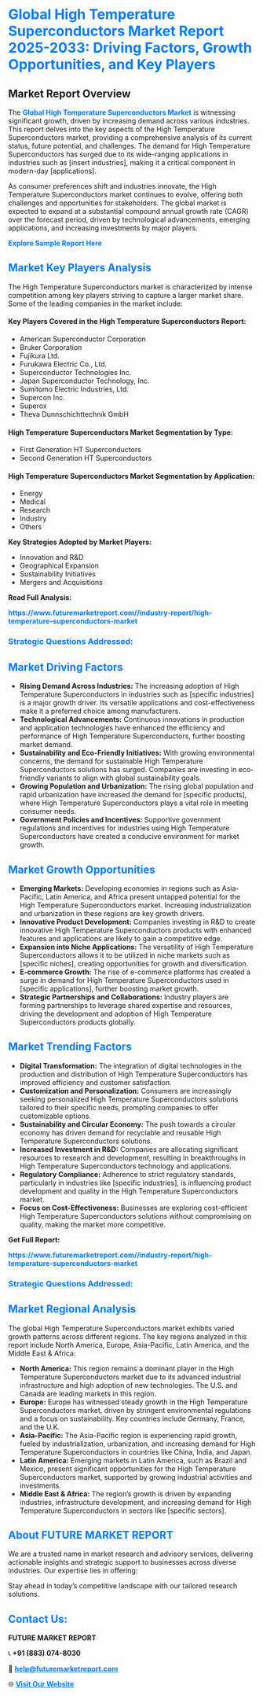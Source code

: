 <h1 style="color: #007BFF;">Global High Temperature Superconductors Market Report 2025-2033: Driving Factors, Growth Opportunities, and Key Players</h1>

<section id="overview">
<h2>Market Report Overview</h2>
<p>The <a href="https://www.futuremarketreport.com//industry-report/high-temperature-superconductors-market" style="color: #007BFF; text-decoration: none;"><strong>Global High Temperature Superconductors Market</strong></a> is witnessing significant growth, driven by increasing demand across various industries. This report delves into the key aspects of the High Temperature Superconductors market, providing a comprehensive analysis of its current status, future potential, and challenges. The demand for High Temperature Superconductors has surged due to its wide-ranging applications in industries such as [insert industries], making it a critical component in modern-day [applications].</p>
<p>As consumer preferences shift and industries innovate, the High Temperature Superconductors market continues to evolve, offering both challenges and opportunities for stakeholders. The global market is expected to expand at a substantial compound annual growth rate (CAGR) over the forecast period, driven by technological advancements, emerging applications, and increasing investments by major players.</p>
</section>

<section id="overview">
<p><a href="https://www.futuremarketreport.com//request-sample/reportId=54690" style="color: #007BFF; text-decoration: none;"><strong>Explore Sample Report Here</strong></a></p>
</section>

<section id="key-players">
<h2 style="color: #007BFF;">Market Key Players Analysis</h2>
<p>The High Temperature Superconductors market is characterized by intense competition among key players striving to capture a larger market share. Some of the leading companies in the market include:</p>
<h4>Key Players Covered in the High Temperature Superconductors Report:</h4>
<ul><li>American Superconductor Corporation</li><li>Bruker Corporation</li><li>Fujikura Ltd.</li><li>Furukawa Electric Co., Ltd.</li><li>Superconductor Technologies Inc.</li><li>Japan Superconductor Technology, Inc.</li><li>Sumitomo Electric Industries, Ltd.</li><li>Supercon Inc.</li><li>Superox</li><li>Theva Dunnschichttechnik GmbH</li></ul>
<h4>High Temperature Superconductors Market Segmentation by Type:</h4>
<ul><li>First Generation HT Superconductors</li><li>Second Generation HT Superconductors</li></ul>

<h4>High Temperature Superconductors Market Segmentation by Application:</h4>
<ul><li>Energy</li><li>Medical</li><li>Research</li><li>Industry</li><li>Others</li></ul>
<p><strong>Key Strategies Adopted by Market Players:</strong></p>
<ul>
<li>Innovation and R&D</li>
<li>Geographical Expansion</li>
<li>Sustainability Initiatives</li>
<li>Mergers and Acquisitions</li>
</ul>
</section>

<section>
<p><strong>Read Full Analysis: </strong></p><a href="https://www.futuremarketreport.com//industry-report/high-temperature-superconductors-market" style="color: #007BFF; text-decoration: none;"><strong>https://www.futuremarketreport.com//industry-report/high-temperature-superconductors-market</strong></a>
<h3 style="color: #007BFF;">Strategic Questions Addressed:</h3>
</section>

<section id="driving-factors">
<h2 style="color: #007BFF;">Market Driving Factors</h2>
<ul>
<li><strong>Rising Demand Across Industries:</strong> The increasing adoption of High Temperature Superconductors in industries such as [specific industries] is a major growth driver. Its versatile applications and cost-effectiveness make it a preferred choice among manufacturers.</li>
<li><strong>Technological Advancements:</strong> Continuous innovations in production and application technologies have enhanced the efficiency and performance of High Temperature Superconductors, further boosting market demand.</li>
<li><strong>Sustainability and Eco-Friendly Initiatives:</strong> With growing environmental concerns, the demand for sustainable High Temperature Superconductors solutions has surged. Companies are investing in eco-friendly variants to align with global sustainability goals.</li>
<li><strong>Growing Population and Urbanization:</strong> The rising global population and rapid urbanization have increased the demand for [specific products], where High Temperature Superconductors plays a vital role in meeting consumer needs.</li>
<li><strong>Government Policies and Incentives:</strong> Supportive government regulations and incentives for industries using High Temperature Superconductors have created a conducive environment for market growth.</li>
</ul>
</section>

<section id="growth-opportunities">
<h2 style="color: #007BFF;">Market Growth Opportunities</h2>
<ul>
<li><strong>Emerging Markets:</strong> Developing economies in regions such as Asia-Pacific, Latin America, and Africa present untapped potential for the High Temperature Superconductors market. Increasing industrialization and urbanization in these regions are key growth drivers.</li>
<li><strong>Innovative Product Development:</strong> Companies investing in R&D to create innovative High Temperature Superconductors products with enhanced features and applications are likely to gain a competitive edge.</li>
<li><strong>Expansion into Niche Applications:</strong> The versatility of High Temperature Superconductors allows it to be utilized in niche markets such as [specific niches], creating opportunities for growth and diversification.</li>
<li><strong>E-commerce Growth:</strong> The rise of e-commerce platforms has created a surge in demand for High Temperature Superconductors used in [specific applications], further boosting market growth.</li>
<li><strong>Strategic Partnerships and Collaborations:</strong> Industry players are forming partnerships to leverage shared expertise and resources, driving the development and adoption of High Temperature Superconductors products globally.</li>
</ul>
</section>

<section id="trending-factors">
<h2 style="color: #007BFF;">Market Trending Factors</h2>
<ul>
<li><strong>Digital Transformation:</strong> The integration of digital technologies in the production and distribution of High Temperature Superconductors has improved efficiency and customer satisfaction.</li>
<li><strong>Customization and Personalization:</strong> Consumers are increasingly seeking personalized High Temperature Superconductors solutions tailored to their specific needs, prompting companies to offer customizable options.</li>
<li><strong>Sustainability and Circular Economy:</strong> The push towards a circular economy has driven demand for recyclable and reusable High Temperature Superconductors solutions.</li>
<li><strong>Increased Investment in R&D:</strong> Companies are allocating significant resources to research and development, resulting in breakthroughs in High Temperature Superconductors technology and applications.</li>
<li><strong>Regulatory Compliance:</strong> Adherence to strict regulatory standards, particularly in industries like [specific industries], is influencing product development and quality in the High Temperature Superconductors market.</li>
<li><strong>Focus on Cost-Effectiveness:</strong> Businesses are exploring cost-efficient High Temperature Superconductors solutions without compromising on quality, making the market more competitive.</li>
</ul>
</section>

<section>
<p><strong>Get Full Report: </strong></p><a href="https://www.futuremarketreport.com//industry-report/high-temperature-superconductors-market" style="color: #007BFF; text-decoration: none;"><strong>https://www.futuremarketreport.com//industry-report/high-temperature-superconductors-market</strong></a>
<h3 style="color: #007BFF;">Strategic Questions Addressed:</h3>
</section>


<section id="regional-analysis">
<h2 style="color: #007BFF;">Market Regional Analysis</h2>
<p>The global High Temperature Superconductors market exhibits varied growth patterns across different regions. The key regions analyzed in this report include North America, Europe, Asia-Pacific, Latin America, and the Middle East & Africa:</p>
<ul>
<li><strong>North America:</strong> This region remains a dominant player in the High Temperature Superconductors market due to its advanced industrial infrastructure and high adoption of new technologies. The U.S. and Canada are leading markets in this region.</li>
<li><strong>Europe:</strong> Europe has witnessed steady growth in the High Temperature Superconductors market, driven by stringent environmental regulations and a focus on sustainability. Key countries include Germany, France, and the U.K.</li>
<li><strong>Asia-Pacific:</strong> The Asia-Pacific region is experiencing rapid growth, fueled by industrialization, urbanization, and increasing demand for High Temperature Superconductors in countries like China, India, and Japan.</li>
<li><strong>Latin America:</strong> Emerging markets in Latin America, such as Brazil and Mexico, present significant opportunities for the High Temperature Superconductors market, supported by growing industrial activities and investments.</li>
<li><strong>Middle East & Africa:</strong> The region’s growth is driven by expanding industries, infrastructure development, and increasing demand for High Temperature Superconductors in sectors like [specific sectors].</li>
</ul>
</section>

<footer>
<h2 style="color: #007BFF;">About FUTURE MARKET REPORT</h2>
<p>We are a trusted name in market research and advisory services, delivering actionable insights and strategic support to businesses across diverse industries. Our expertise lies in offering:</p>

<p>Stay ahead in today’s competitive landscape with our tailored research solutions.</p>

<h2 style="color: #007BFF;">Contact Us:</h2>
<p><strong>FUTURE MARKET REPORT</strong></p>
<p>📞 <strong>+91 (883) 074-8030</strong></p>
<p>📧 <strong><a href="mailto:help@futuremarketreport.com" style="color: #007BFF;">help@futuremarketreport.com</a></strong></p>
<p>🌐 <strong><a href="https://www.futuremarketreport.com/" style="color: #007BFF;">Visit Our Website</a></strong></p>
</footer>